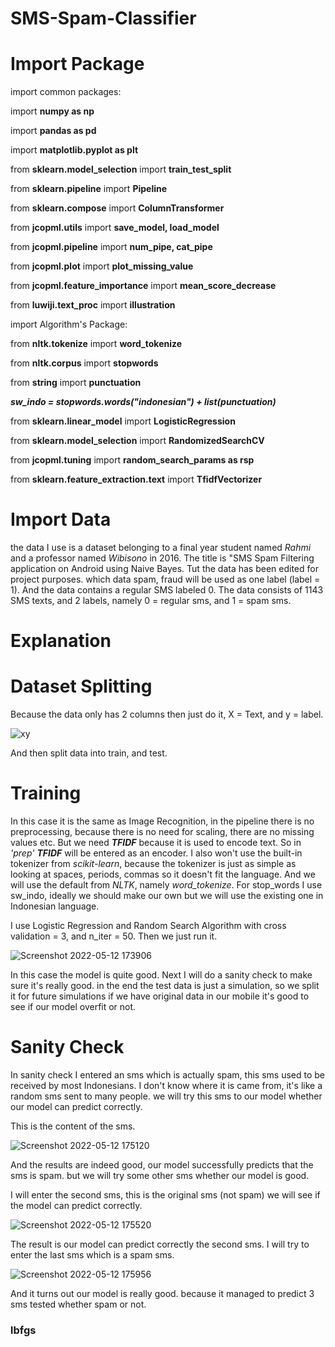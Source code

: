 # SMS-Spam-Classifier


# Import Package

import common packages:

import **numpy as np**

import **pandas as pd**

import **matplotlib.pyplot as plt**

from **sklearn.model_selection** import **train_test_split**

from **sklearn.pipeline** import **Pipeline**

from **sklearn.compose** import **ColumnTransformer**

from **jcopml.utils** import **save_model, load_model**

from **jcopml.pipeline** import **num_pipe, cat_pipe**

from **jcopml.plot** import **plot_missing_value**

from **jcopml.feature_importance** import **mean_score_decrease**

from **luwiji.text_proc** import **illustration**

import Algorithm's Package:

from **nltk.tokenize** import **word_tokenize**

from **nltk.corpus** import **stopwords**

from **string** import **punctuation**

**_sw_indo = stopwords.words("indonesian") + list(punctuation)_**

from **sklearn.linear_model** import **LogisticRegression**

from **sklearn.model_selection** import **RandomizedSearchCV**

from **jcopml.tuning** import **random_search_params as rsp**

from **sklearn.feature_extraction.text** import **TfidfVectorizer**

# Import Data

the data I use is a dataset belonging to a final year student named _Rahmi_ and a professor named _Wibisono_ in 2016. The title is "SMS Spam Filtering application on Android using Naive Bayes. Tut the data has been edited for project purposes. which data spam, fraud will be used as one label (label = 1). And the data contains a regular SMS labeled 0. The data consists of 1143 SMS texts, and 2 labels, namely 0 = regular sms, and 1 = spam sms.

# Explanation
# Dataset Splitting

Because the data only has 2 columns then just do it, X = Text, and y = label.

![xy](https://user-images.githubusercontent.com/86812576/168048199-4497d05a-a480-4a6a-9be9-5250f84ddfcc.png)

And then split data into train, and test.

# Training
In this case it is the same as Image Recognition, in the pipeline there is no preprocessing, because there is no need for scaling, there are no missing values ​​etc. But we need _**TFIDF**_ because it is used to encode text. So in _'prep'_ **_TFIDF_** will be entered as an encoder. I also won't use the built-in tokenizer from _scikit-learn_, because the tokenizer is just as simple as looking at spaces, periods, commas so it doesn't fit the language. And we will use the default from _NLTK_, namely _word_tokenize_. For stop_words I use sw_indo, ideally we should make our own but we will use the existing one in Indonesian language.

I use Logistic Regression and Random Search Algorithm with cross validation = 3, and n_iter = 50. Then we just run it.

![Screenshot 2022-05-12 173906](https://user-images.githubusercontent.com/86812576/168052660-0c49c71d-ccdb-48b7-8578-01ba6062436b.png)

In this case the model is quite good. Next I will do a sanity check to make sure it's really good. in the end the test data is just a simulation, so we split it for future simulations if we have original data in our mobile it's good to see if our model overfit or not.

# Sanity Check

In sanity check I entered an sms which is actually spam, this sms used to be received by most Indonesians. I don't know where it is came from, it's like a random sms sent to many people. we will try this sms to our model whether our model can predict correctly.

This is the content of the sms.

![Screenshot 2022-05-12 175120](https://user-images.githubusercontent.com/86812576/168054795-e355dce6-f16c-4091-aee0-79973820f290.png)

And the results are indeed good, our model successfully predicts that the sms is spam. but we will try some other sms whether our model is good.

I will enter the second sms, this is the original sms (not spam) we will see if the model can predict correctly.

![Screenshot 2022-05-12 175520](https://user-images.githubusercontent.com/86812576/168055574-f8d9485c-9856-4358-9621-d477d4ab43ea.png)

The result is our model can predict correctly the second sms. I will try to enter the last sms which is a spam sms.

![Screenshot 2022-05-12 175956](https://user-images.githubusercontent.com/86812576/168056047-849086c8-9c0f-4508-b52f-e9070a3475b3.png)

And it turns out our model is really good. because it managed to predict 3 sms tested whether spam or not.

### lbfgs

